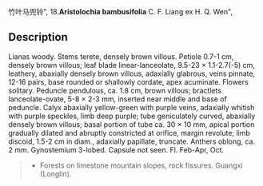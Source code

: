 竹叶马兜铃",
18.**Aristolochia bambusifolia** C. F. Liang ex H. Q. Wen",

## Description
Lianas woody. Stems terete, densely brown villous. Petiole 0.7-1 cm, densely brown villous; leaf blade linear-lanceolate, 9.5-23 × 1.1-2.7(-5) cm, leathery, abaxially densely brown villous, adaxially glabrous, veins pinnate, 12-16 pairs, base rounded or shallowly cordate, apex acuminate. Flowers solitary. Peduncle pendulous, ca. 1.8 cm, brown villous; bractlets lanceolate-ovate, 5-8 × 2-3 mm, inserted near middle and base of peduncle. Calyx abaxially yellow-green with purple veins, adaxially whitish with purple speckles, limb deep purple; tube geniculately curved, abaxially densely brown villous; basal portion of tube ca. 30 × 10 mm, apical portion gradually dilated and abruptly constricted at orifice, margin revolute; limb discoid, 1.5-2 cm in diam., adaxially papillate, truncate. Anthers oblong, ca. 2 mm. Gynostemium 3-lobed. Capsule not seen. Fl. Feb-Apr, Oct.

> * Forests on limestone mountain slopes, rock fissures. Guangxi (Longlin).
